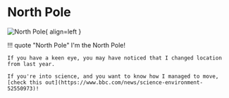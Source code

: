 # North Pole

![North Pole](/img/castleapproach/northpole.png){ align=left }

!!! quote "North Pole"
	I'm the North Pole!

	If you have a keen eye, you may have noticed that I changed location from last year.

	If you're into science, and you want to know how I managed to move, [check this out](https://www.bbc.com/news/science-environment-52550973)!